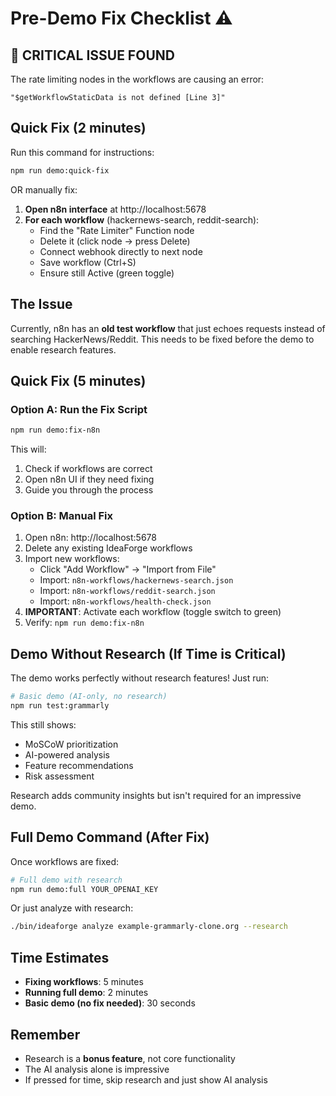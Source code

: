 # Pre-Demo Fix Checklist ⚠️

## 🚨 CRITICAL ISSUE FOUND
The rate limiting nodes in the workflows are causing an error:
```
"$getWorkflowStaticData is not defined [Line 3]"
```

## Quick Fix (2 minutes)

Run this command for instructions:
```bash
npm run demo:quick-fix
```

OR manually fix:

1. **Open n8n interface** at http://localhost:5678
2. **For each workflow** (hackernews-search, reddit-search):
   - Find the "Rate Limiter" Function node
   - Delete it (click node → press Delete)
   - Connect webhook directly to next node
   - Save workflow (Ctrl+S)
   - Ensure still Active (green toggle)

## The Issue
Currently, n8n has an **old test workflow** that just echoes requests instead of searching HackerNews/Reddit. This needs to be fixed before the demo to enable research features.

## Quick Fix (5 minutes)

### Option A: Run the Fix Script
```bash
npm run demo:fix-n8n
```
This will:
1. Check if workflows are correct
2. Open n8n UI if they need fixing
3. Guide you through the process

### Option B: Manual Fix
1. Open n8n: http://localhost:5678
2. Delete any existing IdeaForge workflows
3. Import new workflows:
   - Click "Add Workflow" → "Import from File"
   - Import: `n8n-workflows/hackernews-search.json`
   - Import: `n8n-workflows/reddit-search.json`
   - Import: `n8n-workflows/health-check.json`
4. **IMPORTANT**: Activate each workflow (toggle switch to green)
5. Verify: `npm run demo:fix-n8n`

## Demo Without Research (If Time is Critical)

The demo works perfectly without research features! Just run:
```bash
# Basic demo (AI-only, no research)
npm run test:grammarly
```

This still shows:
- MoSCoW prioritization
- AI-powered analysis
- Feature recommendations
- Risk assessment

Research adds community insights but isn't required for an impressive demo.

## Full Demo Command (After Fix)

Once workflows are fixed:
```bash
# Full demo with research
npm run demo:full YOUR_OPENAI_KEY
```

Or just analyze with research:
```bash
./bin/ideaforge analyze example-grammarly-clone.org --research
```

## Time Estimates
- **Fixing workflows**: 5 minutes
- **Running full demo**: 2 minutes
- **Basic demo (no fix needed)**: 30 seconds

## Remember
- Research is a **bonus feature**, not core functionality
- The AI analysis alone is impressive
- If pressed for time, skip research and just show AI analysis 